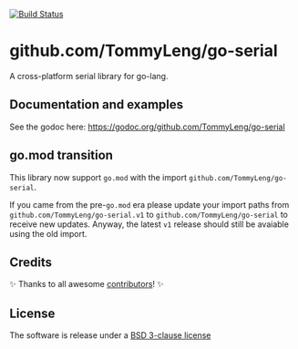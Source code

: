 [![Build Status](https://github.com/bugst/go-serial/workflows/test/badge.svg)](https://github.com/bugst/go-serial/actions?workflow=test)

# github.com/TommyLeng/go-serial

A cross-platform serial library for go-lang.

## Documentation and examples

See the godoc here: https://godoc.org/github.com/TommyLeng/go-serial

## go.mod transition

This library now support `go.mod` with the import `github.com/TommyLeng/go-serial`.

If you came from the pre-`go.mod` era please update your import paths from `github.com/TommyLeng/go-serial.v1` to `github.com/TommyLeng/go-serial` to receive new updates. Anyway, the latest `v1` release should still be avaiable using the old import.

## Credits

:sparkles: Thanks to all awesome [contributors]! :sparkles:

## License

The software is release under a [BSD 3-clause license]

[contributors]: https://github.com/bugst/go-serial/graphs/contributors
[BSD 3-clause license]: https://github.com/bugst/go-serial/blob/master/LICENSE

